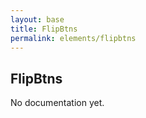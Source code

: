 ```yaml
---
layout: base
title: FlipBtns
permalink: elements/flipbtns
---
```


## FlipBtns

<p class="hint hint--error">No documentation yet.</p>